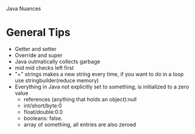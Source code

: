 Java Nuances

# General Tips

*  Getter and setter  
*  Override and super
*  Java outmatically collects garbage  
*  mid mid checks left first
*  "+" strings makes a new string every time, if you want to do in a loop use stringbuilder(reduce memory)
* Everything in Java not explicitly set to something, is initialized to a zero value
    * references (anything that holds an object):null
    * int/short/byte:0
    * float/double:0.0
    * booleans: false.
    * array of something, all entries are also zeroed

